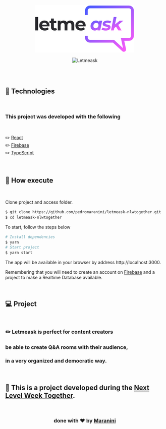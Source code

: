<p align="center" >
    <img src="src/assets/images/logo.svg" alt="Logo" />
</p>

<p align="center" >
    <img src="https://raw.githubusercontent.com/rocketseat-education/nlw-06-reactjs/d64687c482991f6796f56a335126cd658db7f53f/.github/cover.svg" alt="Letmeask" />
</p>

<br>
<br>

## 🧪 Technologies

<br>

### This project was developed with the following

<br>

✏️ [React](https://reactjs.org)
    <br>
✏️ [Firebase](https://firebase.google.com/)
    <br>
✏️ [TypeScript](https://www.typescriptlang.org/)

<br>

## 🚀 How execute

<br>

Clone project and access folder.

```bash
$ git clone https://github.com/pedromaranini/letmeask-nlwtogether.git
$ cd letmeask-nlwtogether
```

To start, follow the steps below
```bash
# Install dependencies
$ yarn
# Start project
$ yarn start
```
The app will be available in your browser by address http://localhost:3000.

Remembering that you will need to create an account on [Firebase](https://firebase.google.com/) and a project to make a Realtime Database available.

<br>

## 💻 Project

<br> 

### ✏️ Letmeask is perfect for content creators 
###     be able to create Q&A rooms with their      audience,
###     in a very organized and democratic way.

<br>

## 🚀 This is a project developed during the **[Next Level Week Together](https://nextlevelweek.com/)**.

<br>

<h3 align="center">done with ❤️ by <a href="https://www.linkedin.com/in/pedromaranini30/">Maranini</a></h3>